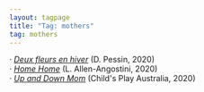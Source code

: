 ```yaml
---
layout: tagpage
title: "Tag: mothers"
tag: mothers
---
```

· <em><a href="https://infixing.github.io/reviews/YA/pessin_2fleurs.html">Deux fleurs en hiver</a></em> (D. Pessin, 2020)</br>
· <em><a href="https://infixing.github.io/reviews/YA/allen-agostini_home.html">Home Home</a></em> (L. Allen-Angostini, 2020)</br>
· <em><a href="https://infixing.github.io/reviews/kids/cp_mom.html">Up and Down Mom</a></em> (Child's Play Australia, 2020)
